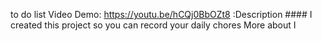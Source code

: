 to do list
Video Demo:  <https://youtu.be/hCQj0BbOZt8>
 :Description ####
I created this project so you can record your daily chores 
More about I

